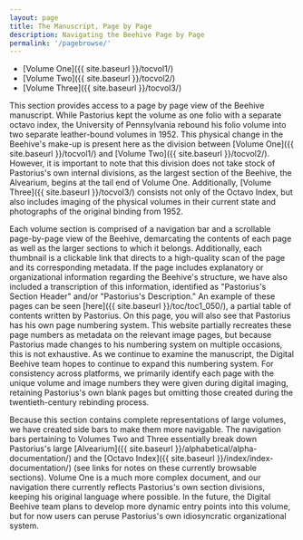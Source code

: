 ```yaml
---
layout: page
title: The Manuscript, Page by Page
description: Navigating the Beehive Page by Page
permalink: '/pagebrowse/'
---
```


* [Volume One]({{ site.baseurl }}/tocvol1/)
* [Volume Two]({{ site.baseurl }}/tocvol2/)
* [Volume Three]({{ site.baseurl }}/tocvol3/)

This section provides access to a page by page view of the Beehive manuscript. While Pastorius kept the volume as one folio with a separate octavo index, the University of Pennsylvania rebound his folio volume into two separate leather-bound volumes in 1952. This physical change in the Beehive's make-up is present here as the division between [Volume One]({{ site.baseurl }}/tocvol1/) and [Volume Two]({{ site.baseurl }}/tocvol2/). However, it is important to note that this division does not take stock of Pastorius's own internal divisions, as the largest section of the Beehive, the Alvearium, begins at the tail end of Volume One. Additionally, [Volume Three]({{ site.baseurl }}/tocvol3/) consists not only of the Octavo Index, but also includes imaging of the physical volumes in their current state and photographs of the original binding from 1952.

Each volume section is comprised of a navigation bar and a scrollable page-by-page view of the Beehive, demarcating the contents of each page as well as the larger sections to which it belongs. Additionally, each thumbnail is a clickable link that directs to a high-quality scan of the page and its corresponding metadata. If the page includes explanatory or organizational information regarding the Beehive's structure, we have also included a transcription of this information, identified as "Pastorius's Section Header" and/or "Pastorius's Description." An example of these pages can be seen [here]({{ site.baseurl }}/toc/toc1_050/), a partial table of contents written by Pastorius. On this page, you will also see that Pastorius has his own page numbering system. This website partially recreates these page numbers as metadata on the relevant image pages, but because Pastorius made changes to his numbering system on multiple occasions, this is not exhaustive. As we continue to examine the manuscript, the Digital Beehive team hopes to continue to expand this numbering system. For consistency across platforms, we primarily identify each page with the unique volume and image numbers they were given during digital imaging, retaining Pastorius's own blank pages but omitting those created during the twentieth-century rebinding process.

Because this section contains complete representations of large volumes, we have created side bars to make them more navigable. The navigation bars pertaining to Volumes Two and Three essentially break down Pastorius's large [Alvearium]({{ site.baseurl }}/alphabetical/alpha-documentation/) and the [Octavo Index]({{ site.baseurl }}/index/index-documentation/) (see links for notes on these currently browsable sections). Volume One is a much more complex document, and our navigation there currently reflects Pastorius's own section divisions, keeping his original language where possible. In the future, the Digital Beehive team plans to develop more dynamic entry points into this volume, but for now users can peruse Pastorius's own idiosyncratic organizational system.
